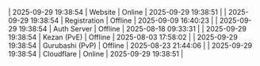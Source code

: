 | 2025-09-29 19:38:54 | Website | Online | 2025-09-29 19:38:51 |
| 2025-09-29 19:38:54 | Registration | Offline | 2025-09-09 16:40:23 |
| 2025-09-29 19:38:54 | Auth Server | Offline | 2025-08-18 09:33:31 |
| 2025-09-29 19:38:54 | Kezan (PvE) | Offline | 2025-08-03 17:58:02 |
| 2025-09-29 19:38:54 | Gurubashi (PvP) | Offline | 2025-08-23 21:44:06 |
| 2025-09-29 19:38:54 | Cloudflare | Online | 2025-09-29 19:38:51 |
